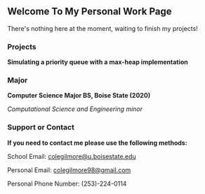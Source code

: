 ## Welcome To My Personal Work Page

There's nothing here at the moment, waiting to finish my projects!

### Projects

**Simulating a priority queue with a max-heap implementation**


### Major

**Computer Science Major BS, Boise State (2020)**

*Computational Science and Engineering minor*


### Support or Contact

**If you need to contact me please use the following methods:**
  
School Email: colegilmore@u.boisestate.edu

Personal Email: colegilmore98@gmail.com

Personal Phone Number: (253)-224-0114
